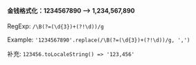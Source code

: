 #### 金钱格式化：1234567890 --> 1,234,567,890

RegExp: `/\B(?=(\d{3})+(?!\d))/g`

Example: `'1234567890'.replace(/\B(?=(\d{3})+(?!\d))/g, ',')`

补充: `123456.toLocaleString() => '123,456'`
